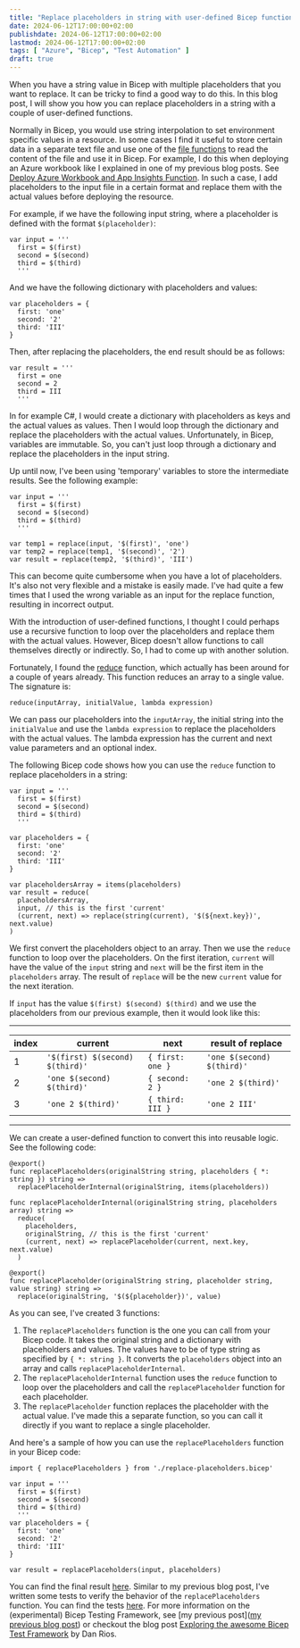 ```yaml
---
title: "Replace placeholders in string with user-defined Bicep function"
date: 2024-06-12T17:00:00+02:00
publishdate: 2024-06-12T17:00:00+02:00
lastmod: 2024-06-12T17:00:00+02:00
tags: [ "Azure", "Bicep", "Test Automation" ]
draft: true
---
```


When you have a string value in Bicep with multiple placeholders that you want to replace. It can be tricky to find a good way to do this. In this blog post, I will show you how you can replace placeholders in a string with a couple of user-defined functions.

Normally in Bicep, you would use string interpolation to set environment specific values in a resource. In some cases I find it useful to store certain data in a separate text file and use one of the [file functions](https://learn.microsoft.com/en-us/azure/azure-resource-manager/bicep/bicep-functions#file-functions) to read the content of the file and use it in Bicep. For example, I do this when deploying an Azure workbook like I explained in one of my previous blog posts. See [Deploy Azure Workbook and App Insights Function](/blog/2023/03/10/deploy-azure-workbook-and-app-insights-function/). In such a case, I add placeholders to the input file in a certain format and replace them with the actual values before deploying the resource.

For example, if we have the following input string, where a placeholder is defined with the format `$(placeholder)`:

```bicep
var input = '''
  first = $(first)
  second = $(second)
  third = $(third)
  '''
```

And we have the following dictionary with placeholders and values:

```bicep
var placeholders = {
  first: 'one'
  second: '2'
  third: 'III'
}
```

Then, after replacing the placeholders, the end result should be as follows:

```bicep
var result = '''
  first = one
  second = 2
  third = III
  '''
```

In for example C#, I would create a dictionary with placeholders as keys and the actual values as values. Then I would loop through the dictionary and replace the placeholders with the actual values. Unfortunately, in Bicep, variables are immutable. So, you can't just loop through a dictionary and replace the placeholders in the input string. 

Up until now, I've been using 'temporary' variables to store the intermediate results. See the following example:

```bicep
var input = '''
  first = $(first)
  second = $(second)
  third = $(third)
  '''

var temp1 = replace(input, '$(first)', 'one')
var temp2 = replace(temp1, '$(second)', '2')
var result = replace(temp2, '$(third)', 'III')
```

This can become quite cumbersome when you have a lot of placeholders. It's also not very flexible and a mistake is easily made. I've had quite a few times that I used the wrong variable as an input for the replace function, resulting in incorrect output.

With the introduction of user-defined functions, I thought I could perhaps use a recursive function to loop over the placeholders and replace them with the actual values. However, Bicep doesn't allow functions to call themselves directly or indirectly. So, I had to come up with another solution.

Fortunately, I found the [reduce](https://learn.microsoft.com/en-us/azure/azure-resource-manager/bicep/bicep-functions-lambda#reduce) function, which actually has been around for a couple of years already. This function reduces an array to a single value. The signature is:

```bicep
reduce(inputArray, initialValue, lambda expression)
```

We can pass our placeholders into the `inputArray`, the initial string into the `initialValue` and use the `lambda expression` to replace the placeholders with the actual values. The lambda expression has the current and next value parameters and an optional index.

The following Bicep code shows how you can use the `reduce` function to replace placeholders in a string:

```bicep
var input = '''
  first = $(first)
  second = $(second)
  third = $(third)
  '''

var placeholders = {
  first: 'one'
  second: '2'
  third: 'III'
}

var placeholdersArray = items(placeholders)
var result = reduce(
  placeholdersArray, 
  input, // this is the first 'current'
  (current, next) => replace(string(current), '$(${next.key})', next.value)
)
```
We first convert the placeholders object to an array. Then we use the `reduce` function to loop over the placeholders. On the first iteration, `current` will have the value of the `input` string and `next` will be the first item in the `placeholders` array. The result of `replace` will be the new `current` value for the next iteration. 

If `input` has the value `$(first) $(second) $(third)` and we use the placeholders from our previous example, then it would look like this:

---
| index | current | next | result of replace |
|-|-|-|-|
| 1 | `'$(first) $(second) $(third)'` | 	`{ first: one }` | `'one $(second) $(third)'` |
| 2 | `'one $(second) $(third)'` | `{ second: 2 }` | `'one 2 $(third)'` |
| 3 | `'one 2 $(third)'` | `{ third: III }` | `'one 2 III'` |
---


We can create a user-defined function to convert this into reusable logic. See the following code:

```bicep
@export()
func replacePlaceholders(originalString string, placeholders { *: string }) string =>
  replacePlaceholderInternal(originalString, items(placeholders))

func replacePlaceholderInternal(originalString string, placeholders array) string =>
  reduce(
    placeholders, 
    originalString, // this is the first 'current'
    (current, next) => replacePlaceholder(current, next.key, next.value)
  )

@export()
func replacePlaceholder(originalString string, placeholder string, value string) string =>
  replace(originalString, '$(${placeholder})', value)
```

As you can see, I've created 3 functions:
1. The `replacePlaceholders` function is the one you can call from your Bicep code. It takes the original string and a dictionary with placeholders and values. The values have to be of type string as specified by `{ *: string }`. It converts the `placeholders` object into an array and calls `replacePlaceholderInternal`.
1. The `replacePlaceholderInternal` function uses the `reduce` function to loop over the placeholders and call the `replacePlaceholder` function for each placeholder. 
1. The `replacePlaceholder` function replaces the placeholder with the actual value. I've made this a separate function, so you can call it directly if you want to replace a single placeholder.

And here's a sample of how you can use the `replacePlaceholders` function in your Bicep code:

```bicep
import { replacePlaceholders } from './replace-placeholders.bicep'

var input = '''
  first = $(first)
  second = $(second)
  third = $(third)
  '''
var placeholders = {
  first: 'one'
  second: '2'
  third: 'III'
}

var result = replacePlaceholders(input, placeholders)
```

You can find the final result [here](https://github.com/ronaldbosma/blog-code-examples/blob/master/replace-placholders-in-string-with-bicep-function/replace-placeholders.bicep). Similar to my previous blog post, I've written some tests to verify the behavior of the `replacePlaceholders` function. You can find the tests [here](https://github.com/ronaldbosma/blog-code-examples/blob/master/replace-placholders-in-string-with-bicep-function/tests.bicep). For more information on the (experimental) Bicep Testing Framework, see [my previous post]([my previous blog post](/blog/2024/06/05/apply-azure-naming-convention-using-bicep-functions/#testing-the-function)) or checkout the blog post [Exploring the awesome Bicep Test Framework](https://rios.engineer/exploring-the-bicep-test-framework-%F0%9F%A7%AA/) by Dan Rios.
